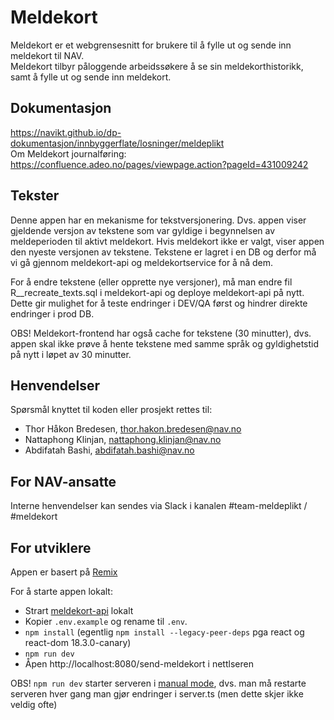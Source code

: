 # Meldekort
Meldekort er et webgrensesnitt for brukere til å fylle ut og sende inn meldekort til NAV.  
Meldekort tilbyr påloggende arbeidssøkere å se sin meldekorthistorikk, samt å fylle ut og sende inn meldekort.

## Dokumentasjon
https://navikt.github.io/dp-dokumentasjon/innbyggerflate/losninger/meldeplikt  
Om Meldekort journalføring: https://confluence.adeo.no/pages/viewpage.action?pageId=431009242

## Tekster
Denne appen har en mekanisme for tekstversjonering. Dvs. appen viser gjeldende versjon av tekstene som var gyldige i
begynnelsen av meldeperioden til aktivt meldekort. Hvis meldekort ikke er valgt, viser appen den nyeste versjonen av
tekstene. Tekstene er lagret i en DB og derfor må vi gå gjennom meldekort-api og meldekortservice for å nå dem.

For å endre tekstene (eller opprette nye versjoner), må man endre fil R__recreate_texts.sql i meldekort-api og deploye
meldekort-api på nytt. Dette gir mulighet for å teste endringer i DEV/QA først og hindrer direkte endringer i prod DB.

OBS! Meldekort-frontend har også cache for tekstene (30 minutter), dvs. appen skal ikke prøve å hente tekstene med samme
språk og gyldighetstid på nytt i løpet av 30 minutter.

## Henvendelser
Spørsmål knyttet til koden eller prosjekt rettes til:

* Thor Håkon Bredesen, thor.hakon.bredesen@nav.no
* Nattaphong Klinjan, nattaphong.klinjan@nav.no
* Abdifatah Bashi, abdifatah.bashi@nav.no

## For NAV-ansatte
Interne henvendelser kan sendes via Slack i kanalen #team-meldeplikt / #meldekort

## For utviklere
Appen er basert på [Remix](https://remix.run/docs)

For å starte appen lokalt:
- Strart [meldekort-api](https://github.com/navikt/meldekort-api) lokalt
- Kopier `.env.example` og rename til `.env`.
- `npm install` (egentlig `npm install --legacy-peer-deps` pga react og react-dom 18.3.0-canary)
- `npm run dev`
- Åpen http://localhost:8080/send-meldekort i nettlseren

OBS! `npm run dev` starter serveren i [manual mode](https://remix.run/docs/en/main/guides/manual-mode), dvs. man må
restarte serveren hver gang man gjør endringer i server.ts (men dette skjer ikke veldig ofte)
